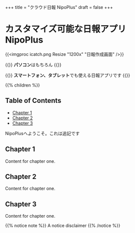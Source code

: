 +++
title = "クラウド日報 NipoPlus"
draft = false
+++

# カスタマイズ可能な日報アプリ NipoPlus

{{<imgproc icatch.png Resize "1200x" "日報作成画面" />}}

{{<alice position="left" icon="pc">}}
**パソコン**はもちろん
{{</alice>}}

{{<alice position="right" icon="tablet">}}
**スマートフォン、タブレット**でも使える日報アプリです
{{</alice>}}

{{% children  %}}

## Table of Contents

* [Chapter 1](#chapter-1)
* [Chapter 2](#chapter-2)
* [Chapter 3](#chapter-3)

NipoPlusへようこそ。これは追記です

## Chapter 1

Content for chapter one.

## Chapter 2

Content for chapter one.

## Chapter 3

Content for chapter one.

{{% notice note %}}
A notice disclaimer
{{% /notice %}}
